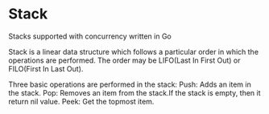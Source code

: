 # Stack
Stacks supported with concurrency written in Go

Stack is a linear data structure which follows a particular order in which the operations are performed.
The order may be LIFO(Last In First Out) or FILO(First In Last Out).

Three basic operations are performed in the stack:
Push: Adds an item in the stack.
Pop: Removes an item from the stack.If the stack is empty, then it return nil value.
Peek: Get the topmost item.
